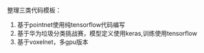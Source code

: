 <!--
 * @Author: Shuai Wang
 * @Github: https://github.com/wsustcid
 * @Version: 1.0.0
 * @Date: 2020-05-05 20:08:58
 * @LastEditTime: 2020-05-05 20:10:43
 -->

整理三类代码模板：
1. 基于pointnet使用纯tensorflow代码编写
2. 基于华为垃圾分类挑战赛，模型定义使用keras,训练使用tensorflow
3. 基于voxelnet，多gpu版本 